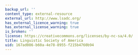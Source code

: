 ```yaml
---
backup_url: ''
content_type: external-resource
external_url: http://www.lsadc.org/
has_external_licence_warning: true
has_external_license_warning: true
is_broken: ''
license: https://creativecommons.org/licenses/by-nc-sa/4.0/
title: Linguistic Society of America
uid: 167ad086-b60a-4e78-8955-f215b4760b94
---
```

